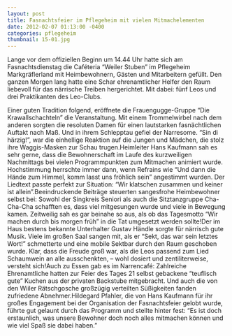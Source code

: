 ```yaml
---
layout: post
title: Fasnachtsfeier im Pflegeheim mit vielen Mitmachelementen
date: 2012-02-07 01:13:00 -0400
categories: pflegeheim
thumbnail: 15-01.jpg
---
```

Lange vor dem offiziellen Beginn um 14.44 Uhr hatte sich am Fasnachtsdienstag die Caféteria “Weiler Stuben” im Pflegeheim Markgräflerland mit Heimbewohnern, Gästen und Mitarbeitern gefüllt. Den ganzen Morgen lang hatte eine Schar ehrenamtlicher Helfer den Raum liebevoll für das närrische Treiben hergerichtet. Mit dabei: fünf Leos und drei Praktikanten des Leo-Clubs.

Einer guten Tradition folgend, eröffnete die Frauengugge-Gruppe “Die Krawallschachteln” die Veranstaltung. Mit einem Trommelwirbel nach dem anderen sorgten die resoluten Damen für einen lautstarken fasnächtlichen Auftakt nach Maß. Und in ihrem Schlepptau gefiel der Narresome. “Sin di härzig!”, war die einhellige Reaktion auf die Jungen und Mädchen, die stolz ihre Waggis-Masken zur Schau trugen.Heimleiter Hans Kaufmann sah es sehr gerne, dass die Bewohnerschaft im Laufe des kurzweiligen Nachmittags bei vielen Programmpunkten zum Mitmachen animiert wurde. Hochstimmung herrschte immer dann, wenn Refrains wie “Und dann die Hände zum Himmel, komm lasst uns fröhlich sein” angestimmt wurden. Der Liedtext passte perfekt zur Situation: “Wir klatschen zusammen und keiner ist allein”.Beeindruckende Beiträge steuerten sangesfrohe Heimbewohner selbst bei: Sowohl der Singkreis Seniori als auch die Sitztanzgruppe Cha-Cha-Cha schafften es, dass viel mitgesungen wurde und viele in Bewegung kamen. Zeitweilig sah es gar beinahe so aus, als ob das Tagesmotto “Wir machen durch bis morgen früh” in die Tat umgesetzt werden sollte!Der im Haus bestens bekannte Unterhalter Gustav Händle sorgte für närrisch gute Musik. Viele im großen Saal sangen mit, als er “Sekt, das war sein letztes Wort!” schmetterte und eine mobile Sektbar durch den Raum geschoben wurde. Klar, dass die Freude groß war, als die Leos passend zum Lied Schaumwein an alle ausschenkten, – wohl dosiert und zentiliterweise, versteht sich!Auch zu Essen gab es im Narrencafé: Zahlreiche Ehrenamtliche hatten zur Feier des Tages 21 selbst gebackene “teuflisch gute” Kuchen aus der privaten Backstube mitgebracht. Und auch die von den Wiiler Rätschgosche großzügig verteilten Süßigkeiten fanden zufriedene Abnehmer.Hildegard Pfahler, die von Hans Kaufmann für ihr großes Engagement bei der Organisation der Fasnachtsfeier gelobt wurde, führte gut gelaunt durch das Programm und stellte hinter fest: “Es ist doch erstaunlich, was unsere Bewohner doch noch alles mitmachen können und wie viel Spaß sie dabei haben.”